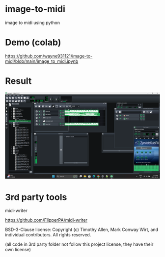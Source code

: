 # image-to-midi
image to midi using python

# Demo (colab)
https://github.com/wayne931121/image-to-midi/blob/main/image_to_midi.ipynb

# Result
<img src="https://raw.githubusercontent.com/wayne931121/image-to-midi/refs/heads/main/result/Screenshot%20(666).png">

# 3rd party tools
midi-writer

https://github.com/FlipperPA/midi-writer

BSD-3-Clause license:
Copyright (c) Timothy Allen, Mark Conway Wirt, and individual contributors.
All rights reserved.

(all code in 3rd party folder not follow this project license, they have their own license)
